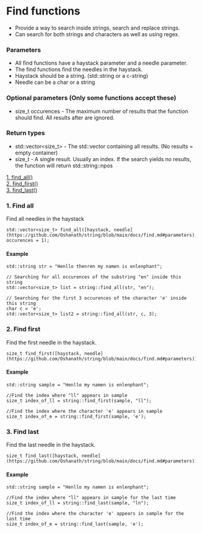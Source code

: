 # Find functions
* Provide a way to search inside strings, search and replace strings.
* Can search for both strings and characters as well as using regex.


### Parameters
* All find functions have a haystack parameter and a needle parameter.
* The find functions find the needles in the haystack.
* Haystack should be a string. (std::string or a c-string)
* Needle can be a char or a string

### Optional parameters (Only some functions accept these)
* size_t occurences - The maximum number of results that the function should find. All results after are ignored.

### Return types
* std::vector<size_t> - The std::vector containing all results. (No results = empty container)
* size_t - A single result. Usually an index. If the search yields no results, the function will return std::string::npos

[1. find_all()](https://github.com/Oshanath/string/blob/main/docs/find.md#find-all)<br>
[2. find_first()](https://github.com/Oshanath/string/blob/main/docs/find.md#2-find-first)<br>
[3. find_last()](https://github.com/Oshanath/string/blob/main/docs/find.md#3-find-last)

### 1. Find all
Find all needles in the haystack
```
std::vector<size_t> find_all([haystack, needle](https://github.com/Oshanath/string/blob/main/docs/find.md#parameters), occurences = 1);
```
#### Example
```
std::string str = "Henllo thenren my namen is enlenphant";

// Searching for all occurences of the substring "en" inside this string
std::vector<size_t> list = string::find_all(str, "en");

// Searching for the first 3 occurences of the character 'e' inside this string
char c = 'e';
std::vector<size_t> list2 = string::find_all(str, c, 3);
```
### 2. Find first
Find the first needle in the haystack.

```
size_t find_first([haystack, needle](https://github.com/Oshanath/string/blob/main/docs/find.md#parameters));
```
#### Example
```
std::string sample = "Henllo my namen is enlenphant";
    
//Find the index where "ll" appears in sample
size_t index_of_ll = string::find_first(sample, "ll");

//Find the index where the character 'e' appears in sample
size_t index_of_e = string::find_first(sample, 'e');
```

### 3. Find last
Find the last needle in the haystack.

```
size_t find_last([haystack, needle](https://github.com/Oshanath/string/blob/main/docs/find.md#parameters));
```
#### Example
```
std::string sample = "Henllo my namen is enlenphant";
    
//Find the index where "ll" appears in sample for the last time
size_t index_of_ll = string::find_last(sample, "ln");

//Find the index where the character 'e' appears in sample for the last time
size_t index_of_e = string::find_last(sample, 'e');
```
